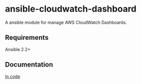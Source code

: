 # ansible-cloudwatch-dashboard

A ansible module for manage AWS CloudWatch Dashboards.

## Requirements

Ansible 2.2+

## Documentation

[In code](library/cloudwatch_dashboard.py)
